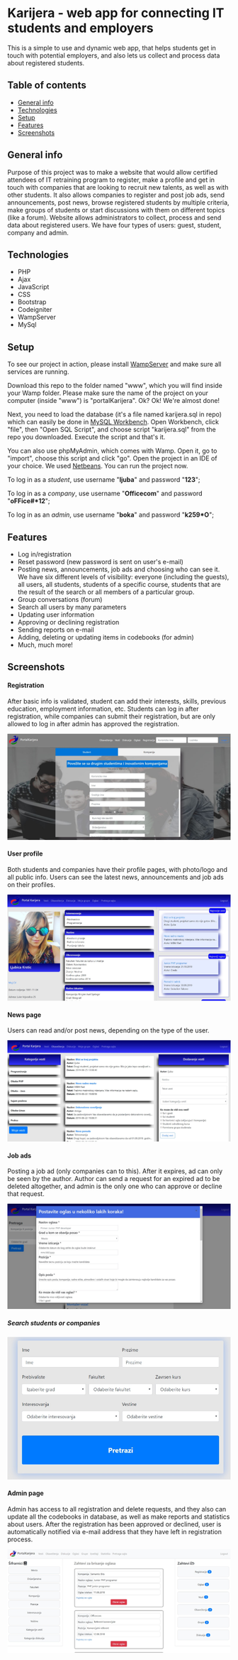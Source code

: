 # Karijera - web app for connecting IT students and employers
This is a simple to use and dynamic web app, that helps students get in touch with potential employers, and also lets us collect and process data about registered students. 

## Table of contents

* [General info](#general-info)
* [Technologies](#technologies)
* [Setup](#setup)
* [Features](#features)
* [Screenshots](#screenshots)

## General info
Purpose of this project was to make a website that would allow certified attendees of IT retraining program to register, make a profile and get in touch with companies that are looking to recruit new talents, as well as with other students. It also allows companies to register and post job ads, send announcements, post news, browse registered students by multiple criteria, make groups of students or start discussions with them on different topics (like a forum). Website allows administrators to collect, process and send data about registered users. We have four types of users: guest, student, company and admin. 

## Technologies
* PHP
* Ajax
* JavaScript
* CSS
* Bootstrap
* Codeigniter
* WampServer
* MySql 

## Setup
To see our project in action, please install [WampServer](http://www.wampserver.com/en/download-wampserver-64bits/) and make sure all services are running. 

Download this repo to the folder named "www", which you will find inside your Wamp folder. Please make sure the name of the project on your computer (inside "www") is "portalKarijera". Ok? Ok! We're almost done!

Next, you need to load the database (it's a file named karijera.sql in repo) which can easily be done in [MySQL Workbench](https://www.mysql.com/products/workbench/). Open Workbench, click "file", then "Open SQL Script", and choose script "karijera.sql" from the repo you downloaded. Execute the script and that's it. 

You can also use phpMyAdmin, which comes with Wamp. Open it, go to "import", choose this script and click "go". 
Open the project in an IDE of your choice. We used [Netbeans](https://netbeans.org). You can run the project now. 

To log in as a *student*, use username "**ljuba**" and password "**123**";

To log in as a *company*, use username "**Officecom**" and password "__oFFice#*12__";

To log in as an *admin*, use username "**boka**" and password "**k259*O**";


## Features
* Log in/registration
* Reset password (new password is sent on user's e-mail)
* Posting news, announcements, job ads and choosing who can see it. We have six different levels of visibility: everyone (including the guests), all users, all students, students of a specific course, students that are the result of the search or all members of a particular group. 
* Group conversations (forum)
* Search all users by many parameters 
* Updating user information
* Approving or declining registration
* Sending reports on e-mail
* Adding, deleting or updating items in codebooks (for admin)
* Much, much more!

## Screenshots

#### Registration
After basic info is validated, student can add their interests, skills, previous education, employment information, etc. Students can log in after registration, while companies can submit their registration, but are only allowed to log in after admin has approved the registration. 

![Registration](./screenshots/registracija.jpg)

#### User profile
Both students and companies have their profile pages, with photo/logo and all public info. Users can see the latest news, announcements and job ads on their profiles. 

![User profile](./screenshots/profil.jpg)

#### News page
Users can read and/or post news, depending on the type of the user. 

![News page](./screenshots/vesti.jpg)

#### Job ads
Posting a job ad (only companies can to this). After it expires, ad can only be seen by the author. Author can send a request for an expired ad to be deleted altogether, and admin is the only one who can approve or decline that request. 

![Job ads](./screenshots/oglasi.jpg)

##### Search students or companies

![Search students or companies](./screenshots/pretraga.jpg)

#### Admin page
Admin has access to all registration and delete requests, and they also can update all the codebooks in database, as well as make reports and statistics about users. After the registration has been approved or declined, user is automatically notified via e-mail address that they have left in registration process. 

![Search students or companies](./screenshots/admin.jpg)
